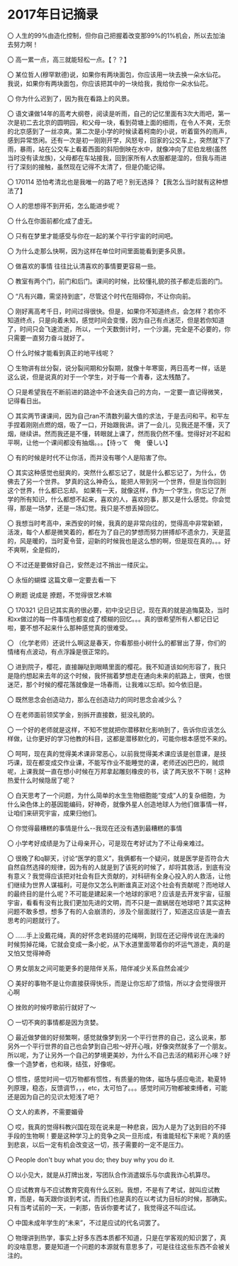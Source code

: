 # 2017年日记摘录 

〇 人生的99%由造化控制，但你自己把握着改变那99%的1%机会，所以去加油去努力啊！

〇 高一累一点，高三就能轻松一点。【？？】

〇 某位哲人(穆罕默德)说，如果你有两块面包，你应该用一块去换一朵水仙花。我说，如果你有两块面包，你应该把其中的一块给我，我给你一朵水仙花。

〇 你为什么迟到了，因为我在看路上的风景。

〇 语文课做14年的高考大纲卷，阅读是听雨，自己的记忆里面有3次大雨吧，第一次是初二去北京的圆明园，和父母一块，看到荷塘上面的细雨，在令人不爽，无奈的北京感到了一丝凉爽。第二次是小学的时候读着柯南的小说，听着窗外的雨声，感到异常悠闲。还有一次是初一刚刚开学，风怒号，回家的公交车上，突然就下了雨，暴雨，站在公交车上看着西面的斜阳倒映在水中，就像冲向了尼伯龙根(虽然当时没有读龙族)，父母都在车站接我，回到家所有人衣服都是湿的，但我与雨进行了深刻的接触，虽然现在记得不太清了，但是仍能记得。

〇 170114 恐怕考清北也是我唯一的路了吧？别无选择？【我怎么当时就有这种想法了】

〇 人的思想得不到开拓，怎么能进步呢？

〇 什么在你面前都化成了虚无。

〇 只有在梦里才能感受与你在一起的某个平行宇宙的时间吧。

〇 为什么走那么快啊，因为这样在单位时间里面能看到更多风景。

〇 做喜欢的事情 往往比认清喜欢的事情要更容易一些。

〇 教室有两个门，前门和后门。课间的时候，比较懂礼貌的孩子都走后面的门。

〇 “凡有兴趣，需坚持到底”，尽管这个时代在阻碍你，不让你向前。

〇 刚好离高考千日，时间过得很快。但是，如果你不知道终点，会怎样？若你不知道终点，只是向着未知，感觉时间会变慢，因为自己有点迷茫，但是若你知道了，时间只会飞速流逝，所以，一个天数倒计时，一个沙漏，完全是不必要的，你只需要一直努力奋斗就好了。

〇 什么时候才能看到真正的地平线呢？

〇 生物讲有丝分裂，说分裂间期和分裂期，就像十年寒窗，两日高考一样，话是这么说，但是说真的对于一个学生，对于每一个青春，这太残酷了。

〇 只是希望我在不断前进的路途中不会迷失自己的方向，一定要一直记得微笑，记得看日出。

〇 其实两节课课间，因为自己ran不清数列最大值的求法，于是去问和平。和平左手捏着刚刚点燃的烟，吸了一口，开始跟我讲。讲了一会儿，见我还是不懂，灭了烟，继续讲。然而我还是不懂，转眼就上课了，然而我仍然不懂。觉得好对不起和平啊，让他一个课间都没有抽烟。。。【待って　俺　優しい】

〇 有的时候是时代不让你活，而并没有哪个人是陷害了你。

〇 其实这种感觉也挺爽的，突然什么都忘记了，就是什么都忘记了，为什么，仿佛去了另一个世界。
梦真的这么神奇么，能把人带到另一个世界，但是当你回到这个世界，什么都已忘却。
如果有一天，就像这样，作为一个学生，你忘记了所学的所有知识，什么都想不起来，喜欢的人，喜欢的事，那又是什么感觉。你会觉得，那是一场梦，还是一场幻觉。我只是不想丢掉回忆。

〇 我想当时考高中，来西安的时候，我真的是非常向往的，觉得高中非常新颖，活泼，每个人都是微笑着的，都在为了自己的梦想而努力拼搏却不遗余力，天是蓝的，风是暖的，当时夏令营，迎新的时候我也是这么想的啊，但是现在真的。。。好不爽啊，全是假的，

〇 不过还是要做好自己，安然走过不捎出一缕灰尘。

〇 永恒的蝴蝶 这篇文章一定要去看一下

〇 刷题 说成是 撩题，不觉得很艺术嘛

〇 170321 记日记其实真的很必要，初中没记日记，现在真的就是追悔莫及，当时和xx做过的每一件事情也都变成了模糊的回忆。。。真的很希望所有人都记日记啦，要不想不起来什么那种感觉真的很难受。

〇 （化学老师）还说什么啊这是春天，你看那些小树什么的都冒出了芽，你们的情绪有点波动，有点浮躁是很正常的。

〇 进到院子，樱花，直接蹦哒到眼睛里面的樱花。我不知道该如何形容了，我只是隐约想起来去年的这个时候，我怀揣着梦想走在通向未来的航路上，很爽，也很迷茫，那个时候的樱花落就像是一场春雨，让我难以忘却。如今依旧是。

〇 既然思念会创造动力，那么在创造动力的同时思念会减少么？

〇 在老师面前领奖学金，别拆开直接数，挺没礼貌的。

〇 一个好的老师就是这样，不知不觉就把你潜移默化影响到了，告诉你应该怎么样做，让你更好的学习他教的科目，这都是潜移默化的，可能你根本感觉不来的。

〇 呵呵，现在真的觉得美术课非常恶心，以前我觉得美术课应该是创意课，是技巧课，现在都变成交作业课，不能写作业不能睡觉的课，老师还凶巴巴的，贼烦呢，上课我就一直在想小时候在万邦拿起雕刻橡皮的书，读了两天放不下啊！这种热爱什么时候隐居了呢？

〇 白天思考了一个问题，为什么简单的水生生物细胞能“变成”人的复杂细胞，为什么染色体上的基因能编码，好神奇，就像外星人创造地球人为他们做事情一样，让咱们来研究宇宙，成果归他们。

〇 你觉得最糟糕的事情是什么--我现在还没有遇到最糟糕的事情

〇 小学考好成绩是为了让母亲开心，可是现在考好试为了不让母亲难过。

〇 很晚了和q聊天，讨论“医学的意义”，我俩都有一个疑问，就是医学是否符合大自然自然选择的规律，因为有的人就是到了该死的时候了，却将其救活，到底有没有意义？我觉得应该把对社会有巨大贡献的，对科研有全身心投入的人救活，让他们继续为世界人谋福利，可是你又怎么判断谁真正对这个社会有贡献呢？而地球人的最终目的是什么呢？不可能是建起来一个地球的家吧？应该是去开发宇宙，征服宇宙，看看有没有比我们更加先进的文明，而不只是一直蜗居在地球吧？其实这种问题不敢多想，想多了有的人会崩溃的，涉及个层面就行了，知道这应该是一直去思考的问题就行了。

〇 ……手上没戴花绳，真的好怀念老妈搓的花绳啊，到现在还记得传说在洗澡的时候剪掉花绳，它就会变成一条小蛇，从下水道里面带着你的坏运气游走，真的是又怕又觉得神奇

〇 男女朋友之间可能更多的是陪伴关系，陪伴减少关系自然会减少

〇 美好的事物不是让你直接获得快乐，而是让你忘却了烦恼，所以才会觉得很开心啊

〇 挫败的时候哼歌前行就好了～

〇 一切不爽的事情都是因为贪婪。 

〇 最近做梦做的好频繁啊，感觉就像梦到另一个平行世界的自己，这么说来，那另外一个平行世界的自己也会梦到自己啦～好开心哦，好像突然就多了一个朋友。所以呢，为了让另外一个自己的梦境更美妙，为什么不自己去活的精彩开心唻？好像一个造梦者，也和瑛，结弦，好像呢。

〇 惯性，感觉时间一切万物都有惯性，有质量的物体，磁场与感应电流，勒夏特列原理，稳态，反馈调节，，，etc，太可怕了。。。感觉时间万物都被束缚者，可能还是因为自己的见识太短浅了吧？

〇 文人的素养，不需要媚骨

〇 哎，我真的觉得科教兴国在现在说来是一种悲哀，因为人是为了达到目的不择手段的生物啊！要是这种学习上的竞争之风一旦形成，有谁能轻松下来呢？真的感到悲哀，以后一定有机会改变这一切，孩子需要的一定不是压力。

〇 People don't buy what you do; they buy why you do it.

〇 以小见大，就是从打牌出发，写团队合作消遣娱乐与尔虞我诈心机算尽。

〇 应试教育与不应试教育究竟有什么区别。我想，不是有了考试，就叫应试教育，而是，每天跟你谈到考试，而我们也是真的在以考试为目标的时候，那确实。只有当考试前的一天，一刹那，告诉你要考试了，我觉得这不叫应试。

〇 中国未成年学生的“未来”，不过是应试的代名词罢了。

〇 物理讲到热学，事实上好多东西本质都不知道，只是在学客观的知识罢了，真的没啥意思，要是知道一个问题的本源就有意思多了，可是往往这些东西不会被关注的。
